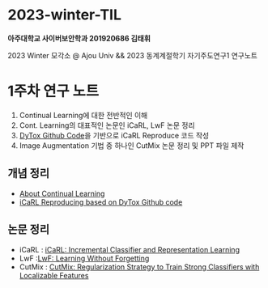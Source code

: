 # 2023-winter-TIL

**아주대학교 사이버보안학과 201920686 김태휘**

2023 Winter 모각소 @ Ajou Univ && 2023 동계계절학기 자기주도연구1 연구노트

# 1주차 연구 노트

1. Continual Learning에 대한 전반적인 이해 
2. Cont. Learning의 대표적인 논문인 iCaRL, LwF 논문 정리 
3. [DyTox Github Code](https://github.com/arthurdouillard/dytox)을 기반으로 iCaRL Reproduce 코드 작성
4. Image Augmentation 기법 중 하나인 CutMix 논문 정리 및 PPT 파일 제작

## 개념 정리
* [About Continual Learning](https://github.com/h-wi/2023-winter-TIL/tree/main/week1/About_CL.md)
* [iCaRL Reproducing based on DyTox Github code](https://github.com/h-wi/2023-winter-TIL/tree/main/week1/iCaRL-Reprod-0.52)

## 논문 정리
* iCaRL : [iCaRL: Incremental Classifier and Representation Learning](https://github.com/h-wi/2023-winter-TIL/tree/main/week1/iCaRL_정리.md)
* LwF :[LwF: Learning Without Forgetting](https://github.com/h-wi/2023-winter-TIL/tree/main/week1/LwF_정리.md)
* CutMix : [CutMix: Regularization Strategy to Train Strong Classifiers with Localizable Features](https://github.com/h-wi/2023-winter-TIL/tree/main/week1/CutMix_정리.md)

